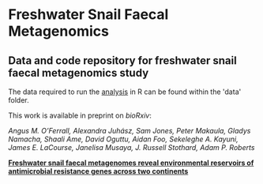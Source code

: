 # Freshwater Snail Faecal Metagenomics

## Data and code repository for freshwater snail faecal metagenomics study

The data required to run the [analysis](https://amoreo71.github.io/freshwater_snail_faecal/code/Snail_faecal_V2.html) in R can be found within the 'data' folder.


This work is available in preprint on *bioRxiv*:

*Angus M. O’Ferrall, Alexandra Juhász, Sam Jones, Peter Makaula, Gladys Namacha, Shaali Ame, David Oguttu, Aidan Foo, Sekeleghe A. Kayuni, James E. LaCourse, Janelisa Musaya, J. Russell Stothard, Adam P. Roberts*

[**Freshwater snail faecal metagenomes reveal environmental reservoirs of antimicrobial resistance genes across two continents**](https://www.biorxiv.org/content/10.1101/2025.02.26.640299v1)
